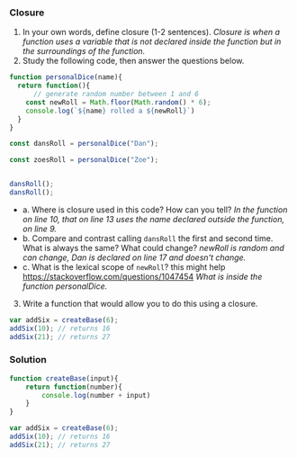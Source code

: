 
### Closure

1. In your own words, define closure (1-2 sentences).
 _Closure is when a function uses a variable that is not declared inside the function but in the surroundings of the function._
2. Study the following code, then answer the questions below.

```js
function personalDice(name){
  return function(){
      // generate random number between 1 and 6
    const newRoll = Math.floor(Math.random() * 6);
    console.log(`${name} rolled a ${newRoll}`)
  }
}

const dansRoll = personalDice("Dan");

const zoesRoll = personalDice("Zoe");


dansRoll();
dansRoll();
```

* a. Where is closure used in this code? How can you tell? _In the function on line 10, that on line 13 uses the name declared outside the function, on line 9._
* b. Compare and contrast calling `dansRoll` the first and second time. What is always the same? What could change? _newRoll is random and can change, Dan is declared on line 17 and doesn't change._
* c. What is the lexical scope of `newRoll`? this might help https://stackoverflow.com/questions/1047454 
_What is inside the function personalDice._


3. Write a function that would allow you to do this using a closure.

```js
var addSix = createBase(6);
addSix(10); // returns 16
addSix(21); // returns 27
```
### Solution
```js
function createBase(input){
    return function(number){     
        console.log(number + input)
    }
}

var addSix = createBase(6);
addSix(10); // returns 16
addSix(21); // returns 27
```